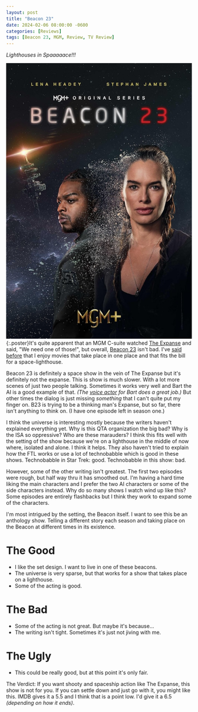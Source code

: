 ```yaml
---
layout: post
title: "Beacon 23"
date: 2024-02-06 08:00:00 -0600
categories: [Reviews]
tags: [Beacon 23, MGM, Review, TV Review]
---
```


*Lighthouses in Spaaaaace!!!*

![Beacon 23 Poster](/assets/2024/02/beacon-23-poster.jpg){:.poster}It's quite apparent that an MGM C-suite watched [The Expanse](https://www.imdb.com/title/tt3230854/) and said, "We need one of those!", but overall, [Beacon 23](https://www.imdb.com/title/tt9174724/) isn't bad. I've [said before](/_posts/2020-03-11-The-Courier-2019.md) that I enjoy movies that take place in one place and that fits the bill for a space-lighthouse.

Beacon 23 is definitely a space show in the vein of The Expanse but it's definitely not the expanse. This is show is much slower. With a lot more scenes of just two people talking. Sometimes it works very well and Bart the AI is a good example of that. *(The [voice actor](https://www.imdb.com/name/nm8069491/) for Bart does a great job.)* But other times the dialog is just missing *something* that I can't quite put my finger on. B23 is trying to be a thinking man's Expanse, but so far, there isn't anything to think on. (I have one episode left in season one.)

I think the universe is interesting mostly because the writers haven't explained everything yet. Why is this QTA organization the big bad? Why is the ISA so oppressive? Who are these marauders? I think this fits well with the setting of the show because we're on a lighthouse in the middle of now where, isolated and alone. I think it helps. They also haven't tried to explain how the FTL works or use a lot of technobabble which is good in these shows. Technobabble in Star Trek: good. Technobabble in this show: bad.

However, some of the other writing isn't greatest. The first two episodes were rough, but half way thru it has smoothed out. I'm having a hard time liking the main characters and I prefer the two AI characters or some of the side characters instead. Why do so many shows I watch wind up like this? Some episodes are entirely flashbacks but I think they work to expand some of the characters.

I'm most intrigued by the setting, the Beacon itself. I want to see this be an anthology show. Telling a different story each season and taking place on the Beacon at different times in its existence.

# The Good

* I like the set design. I want to live in one of these beacons.
* The universe is very sparse, but that works for a show that takes place on a lighthouse.
* Some of the acting is good.

# The Bad

* Some of the acting is not great. But maybe it's because...
* The writing isn't tight. Sometimes it's just not jiving with me.

# The Ugly

* This could be really good, but at this point it's only fair.

The Verdict: If you want shooty and spaceship action like The Expanse, this show is not for you. If you can settle down and just go with it, you might like this. IMDB gives it a 5.5 and I think that is a point low. I'd give it a 6.5 *(depending on how it ends)*.
